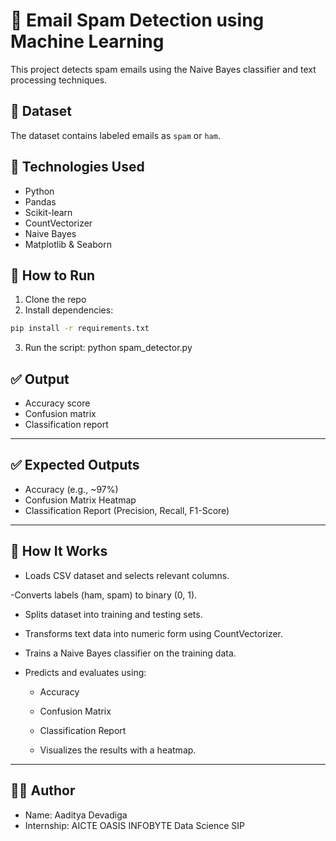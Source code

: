 # 📧 Email Spam Detection using Machine Learning

This project detects spam emails using the Naive Bayes classifier and text processing techniques.

## 📂 Dataset
The dataset contains labeled emails as `spam` or `ham`.

## 📌 Technologies Used
- Python
- Pandas
- Scikit-learn
- CountVectorizer
- Naive Bayes
- Matplotlib & Seaborn

## 🚀 How to Run

1. Clone the repo
2. Install dependencies:
```bash
pip install -r requirements.txt
```
3. Run the script:
python spam_detector.py


## ✅ Output
- Accuracy score
- Confusion matrix
- Classification report
---
## ✅ Expected Outputs
- Accuracy (e.g., ~97%)
- Confusion Matrix Heatmap
- Classification Report (Precision, Recall, F1-Score)
---

## 🚀 How It Works
- Loads CSV dataset and selects relevant columns.

-Converts labels (ham, spam) to binary (0, 1).

- Splits dataset into training and testing sets.

- Transforms text data into numeric form using CountVectorizer.

- Trains a Naive Bayes classifier on the training data.

- Predicts and evaluates using:

  - Accuracy

  - Confusion Matrix

  - Classification Report

  - Visualizes the results with a heatmap.
---
## 🙋‍♂️ Author
- Name: Aaditya Devadiga
- Internship: AICTE OASIS INFOBYTE Data Science SIP

